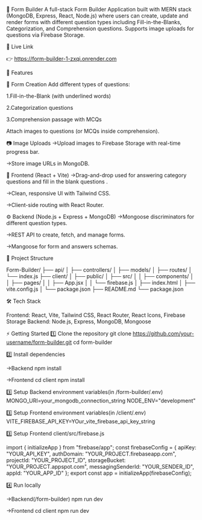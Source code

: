 📝 Form Builder
A full-stack Form Builder Application built with MERN stack (MongoDB, Express, React, Node.js) where users can create, update and render forms with different question types including Fill-in-the-Blanks, Categorization, and Comprehension questions. Supports image uploads for questions via Firebase Storage.

🔗 Live Link

👉 https://form-builder-1-zxqi.onrender.com

🚀 Features

📌 Form Creation
Add different types of questions:

1.Fill-in-the-Blank (with underlined words)

2.Categorization questions

3.Comprehension passage with MCQs

Attach images to questions (or MCQs inside comprehension).

📷 Image Uploads
->Upload images to Firebase Storage with real-time progress bar.

->Store image URLs in MongoDB.

🎨 Frontend (React + Vite)
->Drag-and-drop used for answering category questions and fill in the blank questions .

->Clean, responsive UI with Tailwind CSS.

->Client-side routing with React Router.

⚙️ Backend (Node.js + Express + MongoDB)
->Mongoose discriminators for different question types.

->REST API to create, fetch, and manage forms.

->Mangoose for form and answers schemas.

📂 Project Structure

Form-Builder/
├── api/
│   ├── controllers/
│   ├── models/
│   ├── routes/
│   └── index.js
├── client/
│   ├── public/
│   ├── src/
│   │   ├── components/
│   │   ├── pages/
│   │   ├── App.jsx
│   │   └── firebase.js
│   ├── index.html
│   ├── vite.config.js
│   └── package.json
├── README.md
└── package.json





🛠️ Tech Stack

Frontend: React, Vite, Tailwind CSS, React Router, React Icons, Firebase Storage
Backend: Node.js, Express, MongoDB, Mongoose

⚡ Getting Started
1️⃣ Clone the repository
git clone https://github.com/your-username/form-builder.git
cd form-builder

2️⃣ Install dependencies

->Backend
npm install

->Frontend
cd client
npm install

3️⃣ Setup Backend environment variables(in /form-builder/.env)
 MONGO_URI=your_mongodb_connection_string
 NODE_ENV="development"

3️⃣ Setup Frontend environment variables(in /client/.env)
VITE_FIREBASE_API_KEY=YOur_vite_firebase_api_key_string

3️⃣ Setup Frontend client/src/firebase.js

import { initializeApp } from "firebase/app";
const firebaseConfig = {
  apiKey: "YOUR_API_KEY",
  authDomain: "YOUR_PROJECT.firebaseapp.com",
  projectId: "YOUR_PROJECT_ID",
  storageBucket: "YOUR_PROJECT.appspot.com",
  messagingSenderId: "YOUR_SENDER_ID",
  appId: "YOUR_APP_ID"
};
export const app = initializeApp(firebaseConfig);

4️⃣ Run locally

->Backend(/form-builder)
npm run dev

->Frontend
cd client
npm run dev

